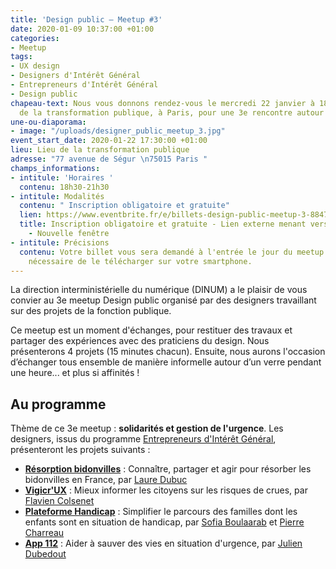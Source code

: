 ```yaml
---
title: 'Design public – Meetup #3'
date: 2020-01-09 10:37:00 +01:00
categories:
- Meetup
tags:
- UX design
- Designers d'Intérêt Général
- Entrepreneurs d'Intérêt Général
- Design public
chapeau-text: Nous vous donnons rendez-vous le mercredi 22 janvier à 18h30 au Lieu
  de la transformation publique, à Paris, pour une 3e rencontre autour du design public.
une-ou-diaporama:
- image: "/uploads/designer_public_meetup_3.jpg"
event_start_date: 2020-01-22 17:30:00 +01:00
lieu: Lieu de la transformation publique
adresse: "77 avenue de Ségur \n75015 Paris "
champs_informations:
- intitule: 'Horaires '
  contenu: 18h30-21h30
- intitule: Modalités
  contenu: " Inscription obligatoire et gratuite"
  lien: https://www.eventbrite.fr/e/billets-design-public-meetup-3-88477270899
  title: Inscription obligatoire et gratuite - Lien externe menant vers la page d'inscription
    - Nouvelle fenêtre
- intitule: Précisions
  contenu: Votre billet vous sera demandé à l'entrée le jour du meetup. Il est donc
    nécessaire de le télécharger sur votre smartphone.
---
```


La direction interministérielle du numérique (DINUM) a le plaisir de vous convier au 3e <span lang="en">meetup</span> Design public organisé par des designers travaillant sur des projets de la fonction publique.

Ce <span lang="en">meetup</span> est un moment d'échanges, pour restituer des travaux et partager des expériences avec des praticiens du design. Nous présenterons 4 projets (15 minutes chacun). Ensuite, nous aurons l'occasion d’échanger tous ensemble de manière informelle autour d’un verre pendant une heure... et plus si affinités !

## Au programme
Thème de ce 3e <span lang="en">meetup</span> : **solidarités et gestion de l'urgence**. 
Les designers, issus du programme [Entrepreneurs d'Intérêt Général](https://entrepreneur-interet-general.etalab.gouv.fr/ "Entrepreneurs d'Intérêt Général - lien externe"), présenteront les projets suivants :

* **[Résorption bidonvilles](https://entrepreneur-interet-general.etalab.gouv.fr/defis/2019/resorption-bidonvilles.html "Résorption bidonvilles - Lien externe")** : Connaître, partager et agir pour résorber les bidonvilles en France, par [Laure Dubuc](https://entrepreneur-interet-general.etalab.gouv.fr/communaute/2019/laure-dubuc.html "Laure Dubuc - Lien externe")
* **[Vigicr'UX](https://entrepreneur-interet-general.etalab.gouv.fr/defis/2019/vigicrux.html "Vigicr'UX - Lien externe")** : Mieux informer les citoyens sur les risques de crues, par [Flavien Colsenet](https://entrepreneur-interet-general.etalab.gouv.fr/communaute/2019/flavien-colsenet.html "Flavien Colsenet - Lien externe")
* **[Plateforme Handicap](https://entrepreneur-interet-general.etalab.gouv.fr/defis/2019/plateforme-handicap.html "Plateforme Handicap - Lien externe")** : Simplifier le parcours des familles dont les enfants sont en situation de handicap, par [Sofia Boulaarab](https://entrepreneur-interet-general.etalab.gouv.fr/communaute/2019/sofia-boulaarab.html "Sofia Boulaarab - Lien externe") et [Pierre Charreau](https://entrepreneur-interet-general.etalab.gouv.fr/communaute/2019/pierre-charreau.html "Pierre Charreau - Lien externe")
* **[App 112](https://entrepreneur-interet-general.etalab.gouv.fr/defis/2019/app-112.html "App 112 - Lien externe")** : Aider à sauver des vies en situation d'urgence, par [Julien Dubedout](https://entrepreneur-interet-general.etalab.gouv.fr/communaute/2019/julien-dubedout.html "Julien Dubedout - Lien externe")

